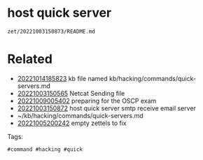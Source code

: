 # host quick server

` zet/20221003150873/README.md `

# Related

- [20221014185823](/zet/20221014185823/README.md) kb file named kb/hacking/commands/quick-servers.md
- [20221003150565](/zet/20221003150565/README.md) Netcat Sending file
- [20221009005402](/zet/20221009005402/README.md) preparing for the OSCP exam
- [20221003150872](/zet/20221003150872/README.md) host quick server smtp receive email server
- ~/kb/hacking/commands/quick-servers.md
- [20221005200242](/zet/20221005200242/README.md) empty zettels to fix

Tags:

    #command #hacking #quick 
